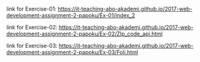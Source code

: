 link for Exercise-01: https://it-teaching-abo-akademi.github.io/2017-web-development-assignment-2-papoku/Ex-01/index_2

link for Exercise-02: https://it-teaching-abo-akademi.github.io/2017-web-development-assignment-2-papoku/Ex-02/ZIp_code_api.html

link for Exercise-03: https://it-teaching-abo-akademi.github.io/2017-web-development-assignment-2-papoku/Ex-03/Foli.html
